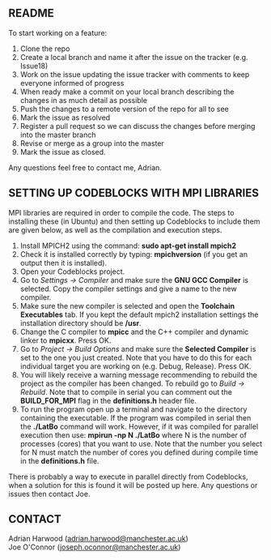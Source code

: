 ## README ##

To start working on a feature:  

1) Clone the repo  
2) Create a local branch and name it after the issue on the tracker (e.g. Issue18)  
3) Work on the issue updating the issue tracker with comments to keep everyone informed of progress  
4) When ready make a commit on your local branch describing the changes in as much detail as possible  
5) Push the changes to a remote version of the repo for all to see  
6) Mark the issue as resolved  
7) Register a pull request so we can discuss the changes before merging into the master branch  
8) Revise or merge as a group into the master  
9) Mark the issue as closed.  

Any questions feel free to contact me, Adrian.  

## SETTING UP CODEBLOCKS WITH MPI LIBRARIES ##

MPI libraries are required in order to compile the code. The steps to installing these (in Ubuntu) and then setting up Codeblocks to include them are given below, as well as the compilation and execution steps.

1) Install MPICH2 using the command: **sudo apt-get install mpich2**  
2) Check it is installed correctly by typing: **mpichversion** (if you get an output then it is installed).  
3) Open your Codeblocks project.  
4) Go to *Settings -> Compiler* and make sure the **GNU GCC Compiler** is selected. Copy the compiler settings and give a name to the new compiler.  
5) Make sure the new compiler is selected and open the **Toolchain Executables** tab. If you kept the default mpich2 installation settings the installation directory should be **/usr**.  
6) Change the C compiler to **mpicc** and the C++ compiler and dynamic linker to **mpicxx**. Press OK.  
7) Go to *Project -> Build Options* and make sure the **Selected Compiler** is set to the one you just created. Note that you have to do this for each individual target you are working on (e.g. Debug, Release). Press OK.  
8) You will likely receive a warning message recommending to rebuild the project as the compiler has been changed. To rebuild go to *Build -> Rebuild*. Note that to compile in serial you can comment out the **BUILD_FOR_MPI** flag in the **definitions.h** header file.  
9) To run the program open up a terminal and navigate to the directory containing the executable. If the program was compiled in serial then the **./LatBo** command will work. However, if it was compiled for parallel execution then use: **mpirun -np N ./LatBo** where N is the number of processes (cores) that you want to use. Note that the number you select for N must match the number of cores you defined during compile time in the **definitions.h** file.

There is probably a way to execute in parallel directly from Codeblocks, when a solution for this is found it will be posted up here. Any questions or issues then contact Joe.

## CONTACT ##

Adrian Harwood (adrian.harwood@manchester.ac.uk)  
Joe O'Connor (joseph.oconnor@manchester.ac.uk)